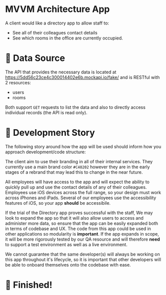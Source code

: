 # MVVM Architecture App
A client would like a directory app to allow staff to:
 - See all of their colleagues contact details
 - See which rooms in the office are currently occupied.

# 🔌 Data Source

The API that provides the necessary data is located at https://5dd56c23ce4c300014402e6b.mockapi.io/fake/ and is RESTful with 2 resources:

- users 
- rooms

Both support `GET` requests to list the data and also to directly access individual records (the API is read only).

# 📖 Development Story

The following story around how the app will be used should inform how you approach development/code structure:

The client aim to use their branding in all of their internal services. They currently use a main brand color 
`#C40202` however they are in the early stages of a rebrand that may lead this to change in the near future.

All employees will have access to the app and will expect the ability to quickly pull up and use the contact details of any of their colleagues. Employees use iOS devices across the full range, so your design must work across iPhones and iPads. Several of our employees use the accessibility features of iOS, so your app **should** be accessibile. 

If the trial of the Directory app proves successful with the staff, We may look to expand the app so that it will also allow users to access and administer more data, so ensure that the app can be easily expanded both in terms of codebase and UX.  The code from this app could be used in other applications so modularity is **important**. If the app expands in scope, it will be more rigorously tested by our QA resource and will therefore **need** to support a test environment as well as a live environment. 

We cannot guarantee that the same developer(s) will always be working on this app throughout it's lifecycle, so it is important that other developers will be able to onboard themselves onto the codebase with ease.

# 🏁 Finished! 
